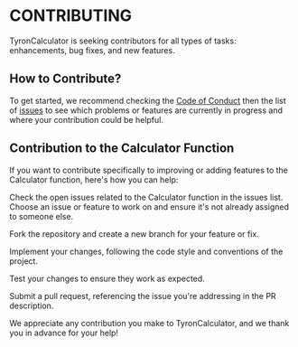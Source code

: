 # CONTRIBUTING

TyronCalculator is seeking contributors for all types of tasks: enhancements, bug fixes, and new features.

## How to Contribute?

To get started, we recommend checking the [Code of Conduct](https://github.com/tyronn95/simpleMaths/blob/main/CODE_OF_CONDUCT.md) then the list of [issues](https://github.com/tyronn95/simpleMaths/issues) to see which problems or features are currently in progress and where your contribution could be helpful.


## Contribution to the Calculator Function

If you want to contribute specifically to improving or adding features to the Calculator function, here's how you can help:

Check the open issues related to the Calculator function in the issues list.
Choose an issue or feature to work on and ensure it's not already assigned to someone else.

Fork the repository and create a new branch for your feature or fix.

Implement your changes, following the code style and conventions of the project.

Test your changes to ensure they work as expected.

Submit a pull request, referencing the issue you're addressing in the PR description.

We appreciate any contribution you make to TyronCalculator, and we thank you in advance for your help!